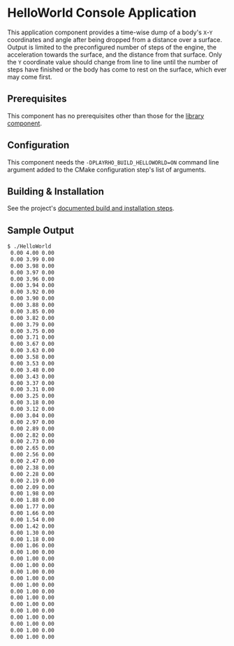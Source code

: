 # HelloWorld Console Application

This application component provides a time-wise dump of a body's `X`-`Y` coordinates and angle after being dropped from a distance over a surface.
Output is limited to the preconfigured number of steps of the engine, the acceleration towards the surface, and the distance from that surface.
Only the `Y` coordinate value should change from line to line until the number of steps have finished or the body has come to rest on the surface,
which ever may come first.

## Prerequisites

This component has no prerequisites other than those for the [library component](../PlayRho/).

## Configuration

This component needs the `-DPLAYRHO_BUILD_HELLOWORLD=ON` command line argument added to the CMake configuration step's list of arguments.

## Building & Installation

See the project's [documented build and installation steps](../INSTALL.md).

## Sample Output

```sh
$ ./HelloWorld
 0.00 4.00 0.00
 0.00 3.99 0.00
 0.00 3.98 0.00
 0.00 3.97 0.00
 0.00 3.96 0.00
 0.00 3.94 0.00
 0.00 3.92 0.00
 0.00 3.90 0.00
 0.00 3.88 0.00
 0.00 3.85 0.00
 0.00 3.82 0.00
 0.00 3.79 0.00
 0.00 3.75 0.00
 0.00 3.71 0.00
 0.00 3.67 0.00
 0.00 3.63 0.00
 0.00 3.58 0.00
 0.00 3.53 0.00
 0.00 3.48 0.00
 0.00 3.43 0.00
 0.00 3.37 0.00
 0.00 3.31 0.00
 0.00 3.25 0.00
 0.00 3.18 0.00
 0.00 3.12 0.00
 0.00 3.04 0.00
 0.00 2.97 0.00
 0.00 2.89 0.00
 0.00 2.82 0.00
 0.00 2.73 0.00
 0.00 2.65 0.00
 0.00 2.56 0.00
 0.00 2.47 0.00
 0.00 2.38 0.00
 0.00 2.28 0.00
 0.00 2.19 0.00
 0.00 2.09 0.00
 0.00 1.98 0.00
 0.00 1.88 0.00
 0.00 1.77 0.00
 0.00 1.66 0.00
 0.00 1.54 0.00
 0.00 1.42 0.00
 0.00 1.30 0.00
 0.00 1.18 0.00
 0.00 1.06 0.00
 0.00 1.00 0.00
 0.00 1.00 0.00
 0.00 1.00 0.00
 0.00 1.00 0.00
 0.00 1.00 0.00
 0.00 1.00 0.00
 0.00 1.00 0.00
 0.00 1.00 0.00
 0.00 1.00 0.00
 0.00 1.00 0.00
 0.00 1.00 0.00
 0.00 1.00 0.00
 0.00 1.00 0.00
 0.00 1.00 0.00
```
